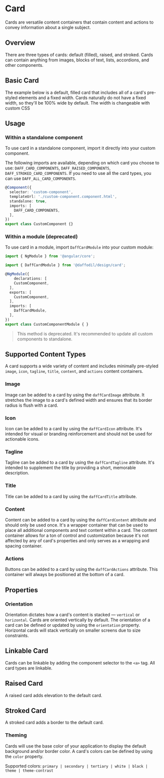 # Card
Cards are versatile content containers that contain content and actions to convey information about a single subject.

## Overview
There are three types of cards: default (filled), raised, and stroked. Cards can contain anything from images, blocks of text, lists, accordions, and other components.

## Basic Card
The example below is a default, filled card that includes all of a card's pre-styled elements and a fixed width. Cards naturally do not have a fixed width, so they'll be 100% wide by default. The width is changeable with custom CSS

<design-land-example-viewer-container example="basic-card"></design-land-example-viewer-container>

## Usage

### Within a standalone component
To use card in a standalone component, import it directly into your custom component.

The following imports are available, depending on which card you choose to use: `DAFF_CARD_COMPONENTS`, `DAFF_RAISED_COMPONENTS`, `DAFF_STROKED_CARD_COMPONENTS`. If you need to use all the card types, you can use `DAFF_ALL_CARD_COMPONENTS`.

```ts
@Component({
  selector: 'custom-component',
  templateUrl: './custom-component.component.html',
  standalone: true,
  imports: [
    DAFF_CARD_COMPONENTS,
  ],
})
export class CustomComponent {}
```

### Within a module (deprecated)
To use card in a module, import `DaffCardModule` into your custom module:

```ts
import { NgModule } from '@angular/core';

import { DaffCardModule } from '@daffodil/design/card';

@NgModule({
	declarations: [
    CustomComponent,
  ],
  exports: [
    CustomComponent,
  ],
  imports: [
    DaffCardModule,
  ],
})
export class CustomComponentModule { }
```

> This method is deprecated. It's recommended to update all custom components to standalone.

## Supported Content Types
A card supports a wide variety of content and includes minimally pre-styled `image`, `icon`, `tagline`, `title`, `content`, and `actions` content containers.

### Image
Image can be added to a card by using the `daffCardImage` attribute. It stretches the image to a card's defined width and ensures that its border radius is flush with a card.

### Icon
Icon can be added to a card by using the `daffCardIcon` attribute. It's intended for visual or branding reinforcement and should not be used for actionable icons.

### Tagline
Tagline can be added to a card by using the `daffCardTagline` attribute. It's intended to supplement the title by providing a short, memorable description.

### Title
Title can be added to a card by using the `daffCardTitle` attribute.

### Content
Content can be added to a card by using the `daffCardContent` attribute and should only be used once. It's a wrapper container that can be used to place all additional components and text content within a card. The content container allows for a ton of control and customization because it's not affected by any of card's properties and only serves as a wrapping and spacing container.

### Actions
Buttons can be added to a card by using the `daffCardActions` attribute. This container will always be positioned at the bottom of a card.

## Properties

### Orientation
Orientation dictates how a card's content is stacked — `vertical` or `horizontal`. Cards are oriented vertically by default. The orientation of a card can be defined or updated by using the `orientation` property. Horizontal cards will stack vertically on smaller screens due to size constraints.

<design-land-example-viewer-container example="card-orientation"></design-land-example-viewer-container>

## Linkable Card
Cards can be linkable by adding the component selector to the `<a>` tag. All card types are linkable.

<design-land-example-viewer-container example="linkable-card"></design-land-example-viewer-container>

## Raised Card
A raised card adds elevation to the default card.

<design-land-example-viewer-container example="raised-card"></design-land-example-viewer-container>

## Stroked Card
A stroked card adds a border to the default card.

<design-land-example-viewer-container example="stroked-card"></design-land-example-viewer-container>

### Theming
Cards will use the base color of your application to display the default background and/or border color. A card's colors can be defined by using the `color` property.

Supported colors: `primary | secondary | tertiary | white | black | theme | theme-contrast`

<design-land-example-viewer-container example="card-theming"></design-land-example-viewer-container>
